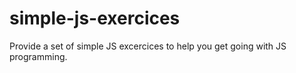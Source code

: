 # simple-js-exercices

Provide a set of simple JS excercices to help you get going with JS programming.
